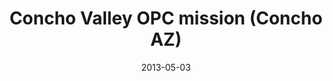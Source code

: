 ---
date: &id001 2013-05-03
end_date: null
location:
  address: 79 County Road
  city: Concho
  state: AZ
minister: []
ministers: []
name: Concho Valley OPC mission
names:
- end: null
  name: Concho Valley OPC mission
  start: 2013-05-03
origination_date: *id001
raw_data: "AZ\nConcho\nConcho Valley OPC mission (May 3, 2013\u2013 )\n79 County\
  \ Road"
received_from: MISSING
states:
- AZ
status:
  active: true
  end_date: null
  reason: null
  received_from: null
  withdrawal_to: null
title: Concho Valley OPC mission (Concho AZ)

---